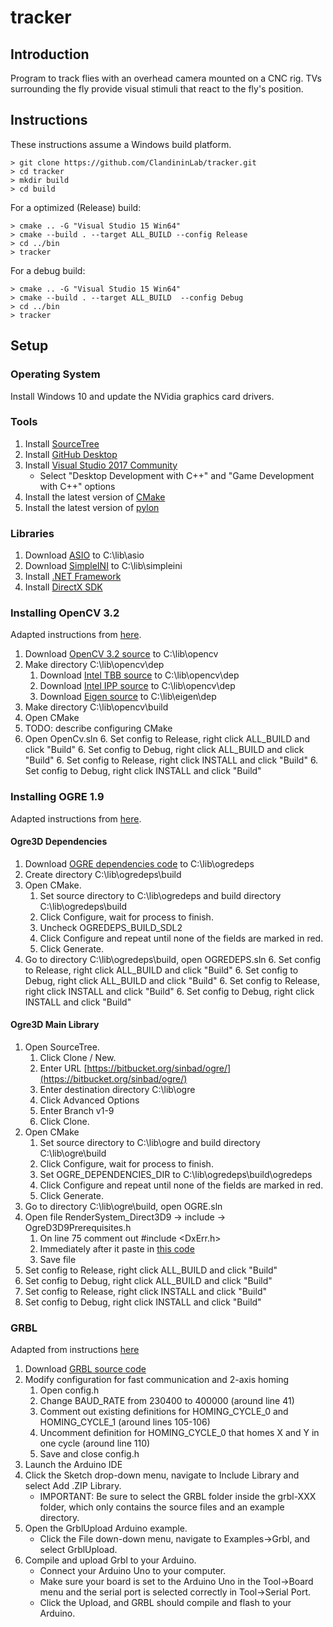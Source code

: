 # tracker

## Introduction

Program to track flies with an overhead camera mounted on a CNC rig.  TVs surrounding the fly provide visual stimuli that react to the fly's position.

## Instructions

These instructions assume a Windows build platform.

```
> git clone https://github.com/ClandininLab/tracker.git
> cd tracker
> mkdir build
> cd build
```
For a optimized (Release) build:
```
> cmake .. -G "Visual Studio 15 Win64"
> cmake --build . --target ALL_BUILD --config Release
> cd ../bin
> tracker
```

For a debug build:
```
> cmake .. -G "Visual Studio 15 Win64"
> cmake --build . --target ALL_BUILD  --config Debug
> cd ../bin
> tracker
```

## Setup

### Operating System

Install Windows 10 and update the NVidia graphics card drivers.

### Tools
1. Install [SourceTree](https://www.sourcetreeapp.com/)
1. Install [GitHub Desktop](https://desktop.github.com/)
2. Install [Visual Studio 2017 Community](https://www.visualstudio.com/)
    * Select "Desktop Development with C++" and "Game Development with C++" options
3. Install the latest version of [CMake](https://cmake.org/)
4. Install the latest version of [pylon](https://www.baslerweb.com/en/support/downloads/software-downloads/)

### Libraries

1. Download [ASIO](https://github.com/chriskohlhoff/asio) to C:\lib\asio
2. Download [SimpleINI](https://github.com/brofield/simpleini) to C:\lib\simpleini
1. Install [.NET Framework](https://www.microsoft.com/en-us/download/details.aspx?id=21)
1. Install [DirectX SDK](http://www.microsoft.com/en-us/download/details.aspx?id=6812)

### Installing OpenCV 3.2

Adapted instructions from [here](http://docs.opencv.org/3.2.0/d3/d52/tutorial_windows_install.html).

1. Download [OpenCV 3.2 source](http://opencv.org/releases.html) to C:\lib\opencv
1. Make directory C:\lib\opencv\dep
    1. Download [Intel TBB source](https://github.com/01org/tbb/releases) to C:\lib\opencv\dep
    1. Download [Intel IPP source](https://software.intel.com/en-us/intel-ipp) to C:\lib\opencv\dep
    1. Download [Eigen source](http://eigen.tuxfamily.org/index.php?title=Main_Page#Download) to C:\lib\eigen\dep
1. Make directory C:\lib\opencv\build
1. Open CMake
1. TODO: describe configuring CMake
1. Open OpenCv.sln
    6. Set config to Release, right click ALL_BUILD and click "Build"
    6. Set config to Debug, right click ALL_BUILD and click "Build"
    6. Set config to Release, right click INSTALL and click "Build"
    6. Set config to Debug, right click INSTALL and click "Build"

### Installing OGRE 1.9

Adapted instructions from [here](http://www.aupcgroup.com/blog/index.php?/archives/9-Building-Ogre3D-with-Microsoft-Visual-C++-14.0-Visual-Studio-Community-2015.html).

#### Ogre3D Dependencies
1. Download [OGRE dependencies code](https://bitbucket.org/cabalistic/ogredeps/downloads/) to C:\lib\ogredeps
1. Create directory C:\lib\ogredeps\build
2. Open CMake.
    1. Set source directory to C:\lib\ogredeps and build directory C:\lib\ogredeps\build
    3. Click Configure, wait for process to finish.  
    4. Uncheck OGREDEPS_BUILD_SDL2
    5. Click Configure and repeat until none of the fields are marked in red.
    4. Click Generate.
5. Go to directory C:\lib\ogredeps\build, open OGREDEPS.sln
    6. Set config to Release, right click ALL_BUILD and click "Build"
    6. Set config to Debug, right click ALL_BUILD and click "Build"
    6. Set config to Release, right click INSTALL and click "Build"
    6. Set config to Debug, right click INSTALL and click "Build"

#### Ogre3D Main Library

1. Open SourceTree.
    1. Click Clone / New.
    1. Enter URL [https://bitbucket.org/sinbad/ogre/](https://bitbucket.org/sinbad/ogre/)
    1. Enter destination directory C:\lib\ogre
    1. Click Advanced Options
    1. Enter Branch v1-9
    1. Click Clone.
2. Open CMake
    1. Set source directory to C:\lib\ogre and build directory C:\lib\ogre\build
    3. Click Configure, wait for process to finish.  
    4. Set OGRE_DEPENDENCIES_DIR to C:\lib\ogredeps\build\ogredeps
    5. Click Configure and repeat until none of the fields are marked in red.
    4. Click Generate.
5. Go to directory C:\lib\ogre\build, open OGRE.sln
6. Open file RenderSystem_Direct3D9 -> include -> OgreD3D9Prerequisites.h
    1. On line 75 comment out #include \<DxErr.h>
    1. Immediately after it paste in [this code](https://pastebin.com/LQkqLfi8)
    1. Save file
6. Set config to Release, right click ALL_BUILD and click "Build"
6. Set config to Debug, right click ALL_BUILD and click "Build"
6. Set config to Release, right click INSTALL and click "Build"
6. Set config to Debug, right click INSTALL and click "Build"

### GRBL

Adapted from instructions [here](https://github.com/gnea/grbl/wiki/Compiling-Grbl)

1. Download [GRBL source code](https://github.com/gnea/grbl)
2. Modify configuration for fast communication and 2-axis homing
    1. Open config.h
    2. Change BAUD_RATE from 230400 to 400000 (around line 41)
    3. Comment out existing definitions for HOMING_CYCLE_0 and HOMING_CYCLE_1 (around lines 105-106)
    4. Uncomment definition for HOMING_CYCLE_0 that homes X and Y in one cycle (around line 110)
    5. Save and close config.h
3. Launch the Arduino IDE
4. Click the Sketch drop-down menu, navigate to Include Library and select Add .ZIP Library.
    * IMPORTANT: Be sure to select the GRBL folder inside the grbl-XXX folder, which only contains the source files and an example directory.
5. Open the GrblUpload Arduino example.
    * Click the File down-down menu, navigate to Examples->Grbl, and select GrblUpload.
6. Compile and upload Grbl to your Arduino.
    * Connect your Arduino Uno to your computer.
    * Make sure your board is set to the Arduino Uno in the Tool->Board menu and the serial port is selected correctly in Tool->Serial Port.
    * Click the Upload, and GRBL should compile and flash to your Arduino.

